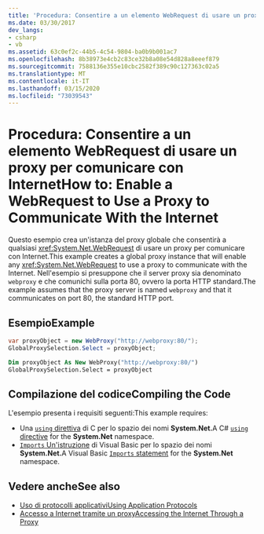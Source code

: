 ```yaml
---
title: 'Procedura: Consentire a un elemento WebRequest di usare un proxy per comunicare con Internet'
ms.date: 03/30/2017
dev_langs:
- csharp
- vb
ms.assetid: 63c0ef2c-44b5-4c54-9804-ba0b9b001ac7
ms.openlocfilehash: 8b38973e4cb2c83ce32b8a08e54d828a8eeef879
ms.sourcegitcommit: 7588136e355e10cbc2582f389c90c127363c02a5
ms.translationtype: MT
ms.contentlocale: it-IT
ms.lasthandoff: 03/15/2020
ms.locfileid: "73039543"
---
```

# <a name="how-to-enable-a-webrequest-to-use-a-proxy-to-communicate-with-the-internet"></a><span data-ttu-id="edd7f-102">Procedura: Consentire a un elemento WebRequest di usare un proxy per comunicare con Internet</span><span class="sxs-lookup"><span data-stu-id="edd7f-102">How to: Enable a WebRequest to Use a Proxy to Communicate With the Internet</span></span>

<span data-ttu-id="edd7f-103">Questo esempio crea un'istanza del proxy globale che consentirà a qualsiasi <xref:System.Net.WebRequest> di usare un proxy per comunicare con Internet.</span><span class="sxs-lookup"><span data-stu-id="edd7f-103">This example creates a global proxy instance that will enable any <xref:System.Net.WebRequest> to use a proxy to communicate with the Internet.</span></span> <span data-ttu-id="edd7f-104">Nell'esempio si presuppone che il server proxy sia denominato `webproxy` e che comunichi sulla porta 80, ovvero la porta HTTP standard.</span><span class="sxs-lookup"><span data-stu-id="edd7f-104">The example assumes that the proxy server is named `webproxy` and that it communicates on port 80, the standard HTTP port.</span></span>

## <a name="example"></a><span data-ttu-id="edd7f-105">Esempio</span><span class="sxs-lookup"><span data-stu-id="edd7f-105">Example</span></span>

```csharp
var proxyObject = new WebProxy("http://webproxy:80/");
GlobalProxySelection.Select = proxyObject;
```

```vb
Dim proxyObject As New WebProxy("http://webproxy:80/")
GlobalProxySelection.Select = proxyObject
```

## <a name="compiling-the-code"></a><span data-ttu-id="edd7f-106">Compilazione del codice</span><span class="sxs-lookup"><span data-stu-id="edd7f-106">Compiling the Code</span></span>

<span data-ttu-id="edd7f-107">L'esempio presenta i requisiti seguenti:</span><span class="sxs-lookup"><span data-stu-id="edd7f-107">This example requires:</span></span>

- <span data-ttu-id="edd7f-108">Una [ `using` direttiva](../../csharp/language-reference/keywords/using-directive.md) di C per lo spazio dei nomi **System.Net.**</span><span class="sxs-lookup"><span data-stu-id="edd7f-108">A C# [`using` directive](../../csharp/language-reference/keywords/using-directive.md) for the **System.Net** namespace.</span></span>
- <span data-ttu-id="edd7f-109">[ `Imports` Un'istruzione](../../visual-basic/language-reference/statements/imports-statement-net-namespace-and-type.md) di Visual Basic per lo spazio dei nomi **System.Net.**</span><span class="sxs-lookup"><span data-stu-id="edd7f-109">A Visual Basic [`Imports` statement](../../visual-basic/language-reference/statements/imports-statement-net-namespace-and-type.md) for the **System.Net** namespace.</span></span>

## <a name="see-also"></a><span data-ttu-id="edd7f-110">Vedere anche</span><span class="sxs-lookup"><span data-stu-id="edd7f-110">See also</span></span>

- [<span data-ttu-id="edd7f-111">Uso di protocolli applicativi</span><span class="sxs-lookup"><span data-stu-id="edd7f-111">Using Application Protocols</span></span>](using-application-protocols.md)
- [<span data-ttu-id="edd7f-112">Accesso a Internet tramite un proxy</span><span class="sxs-lookup"><span data-stu-id="edd7f-112">Accessing the Internet Through a Proxy</span></span>](accessing-the-internet-through-a-proxy.md)
